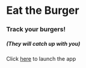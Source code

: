 # Eat the Burger

### Track your burgers!

##### (They will catch up with you)

Click [here](https://intense-beyond-55466.herokuapp.com/) to launch the app

